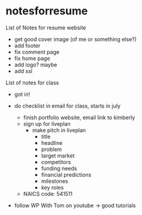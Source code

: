 # notesforresume
List of Notes for resume website

- get good cover image (of me or something else?)
- add footer
- fix comment page
- fix home page
- add logo? maybe
- add ssl

List of notes for class

- got in!
- do checklist  in email for class, starts in july
  - finish portfolio website, email link to kimberly
  - sign up for liveplan
    - make pitch in liveplan
      - title
      - headline
      - problem
      - target market
      - competitors
      - funding needs
      - financial predictions
      - milestones
      - key roles
  - NAICS code: 541511


- follow WP With Tom on youtube -> good tutorials
